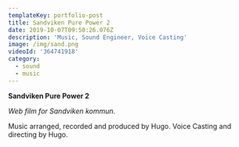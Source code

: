 ```yaml
---
templateKey: portfolio-post
title: Sandviken Pure Power 2
date: 2019-10-07T09:50:26.076Z
description: 'Music, Sound Engineer, Voice Casting'
image: /img/sand.png
videoId: '364741918'
category:
  - sound
  - music
---
```

**Sandviken Pure Power 2**

_Web film for Sandviken kommun._



Music arranged, recorded and produced by Hugo. Voice Casting and directing by Hugo.
